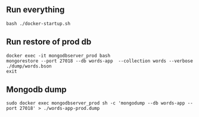 ## Run everything

```shell
bash ./docker-startup.sh
```

## Run restore of prod db

```shell
docker exec -it mongodbserver_prod bash
mongorestore --port 27018 --db words-app  --collection words --verbose ./dump/words.bson
exit
```

## Mongodb dump

```shell
sudo docker exec mongodbserver_prod sh -c 'mongodump --db words-app --port 27018' > ./words-app-prod.dump
```

